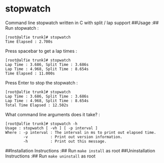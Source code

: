 # stopwatch
Command line stopwatch written in C with split / lap support
##Usage :##
Run stopwatch :
```
[root@alfie trunk]# stopwatch
Time Elapsed : 2.700s
```
Press spacebar to get a lap times :
```
[root@alfie trunk]# stopwatch
Lap Time : 3.686, Split Time : 3.686s
Lap Time : 4.968, Split Time : 8.654s
Time Elapsed : 11.000s
```
Press Enter to stop the stopwatch :
```
[root@alfie trunk]# stopwatch
Lap Time : 3.686, Split Time : 3.686s
Lap Time : 4.968, Split Time : 8.654s
Total Time Elapsed : 12.502s
```
What command line arguments does it take? :
```
[root@alfie trunk]# stopwatch -h
Usage : stopwatch [ -vh ] [ -p interval ]
Where : -p interval : The interval in ms to print out elapsed time.
        -v          : Print out version information.
        -h          : Print out this message.
```
##Installation Instructions :##
Run `make install` as root
##Uninstallation Instructions :##
Run `make uninstall` as root
